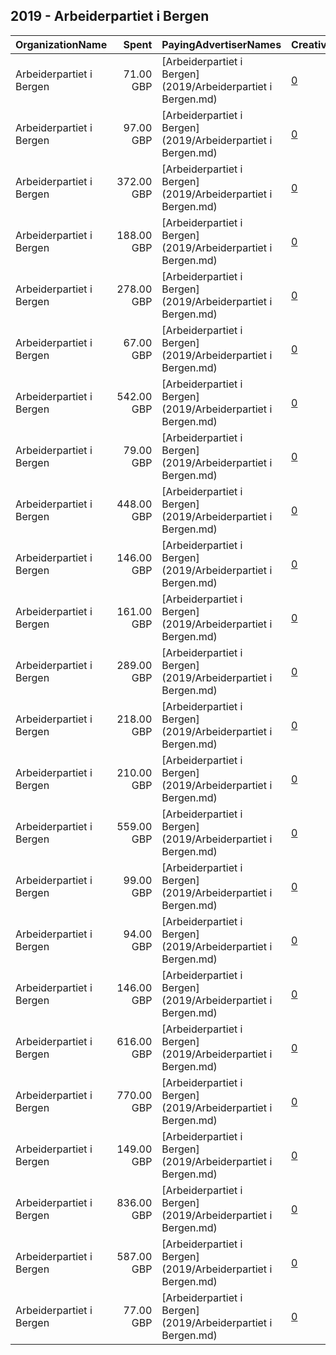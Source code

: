 ## 2019 - Arbeiderpartiet i Bergen 
|OrganizationName|Spent|PayingAdvertiserNames|CreativeUrls|Impressions|Genders|AgeBrackets|CountryCodes|BillingAddresses|CandidateBallotInformation|
|:---|---:|:---|:---|---:|:---|:---|:---|:---|:---|
|Arbeiderpartiet i Bergen|71.00 GBP|[Arbeiderpartiet i Bergen](2019/Arbeiderpartiet i Bergen.md)|[0](https://www.snap.com/political-ads/asset/90bc2ee123d1f3430fb201272b1677d32d57705afea4e6047437958502b1373e?mediaType=mp4)|52,178||17+|norway|NO||
|Arbeiderpartiet i Bergen|97.00 GBP|[Arbeiderpartiet i Bergen](2019/Arbeiderpartiet i Bergen.md)|[0](https://www.snap.com/political-ads/asset/3cad3f5812ae28a7dbd46f6ae87b1a613f04a9c3bf3305b4c5a4ac9d3611e7bb?mediaType=mp4)|54,162||17+|norway|NO||
|Arbeiderpartiet i Bergen|372.00 GBP|[Arbeiderpartiet i Bergen](2019/Arbeiderpartiet i Bergen.md)|[0](https://www.snap.com/political-ads/asset/191b61a1ebe007e3f9060e34fd33a4bb97c4ff7afef7e08927045962f47c0d6b?mediaType=mp4)|267,344||17+|norway|NO||
|Arbeiderpartiet i Bergen|188.00 GBP|[Arbeiderpartiet i Bergen](2019/Arbeiderpartiet i Bergen.md)|[0](https://www.snap.com/political-ads/asset/c2b2ae03a2e669fa41f207832f3785d03ccfd18f5c8431aba05e5a6e75f59440?mediaType=mp4)|99,025||17+|norway|NO||
|Arbeiderpartiet i Bergen|278.00 GBP|[Arbeiderpartiet i Bergen](2019/Arbeiderpartiet i Bergen.md)|[0](https://www.snap.com/political-ads/asset/b42a0a30087d7a976e49b841474cfd9114ea7c46de816304f53392aff4ef5417?mediaType=mp4)|179,867||17+|norway|NO||
|Arbeiderpartiet i Bergen|67.00 GBP|[Arbeiderpartiet i Bergen](2019/Arbeiderpartiet i Bergen.md)|[0](https://www.snap.com/political-ads/asset/87cc70b80be5587d2fd300d5ba22d67b3831e8103a9e6dca8f877f72583d7973?mediaType=mp4)|48,622||17+|norway|NO||
|Arbeiderpartiet i Bergen|542.00 GBP|[Arbeiderpartiet i Bergen](2019/Arbeiderpartiet i Bergen.md)|[0](https://www.snap.com/political-ads/asset/8d35fce7c7c923077ef54b76b8d83bfe944c3f51b7afdffeea13ae0ed8945f01?mediaType=mp4)|353,899||17+|norway|NO||
|Arbeiderpartiet i Bergen|79.00 GBP|[Arbeiderpartiet i Bergen](2019/Arbeiderpartiet i Bergen.md)|[0](https://www.snap.com/political-ads/asset/4517028e9c6aaed2e07ff4ebe484e0a8304081b49e78367f94365e3b3cd86bb8?mediaType=mp4)|57,565||17+|norway|NO||
|Arbeiderpartiet i Bergen|448.00 GBP|[Arbeiderpartiet i Bergen](2019/Arbeiderpartiet i Bergen.md)|[0](https://www.snap.com/political-ads/asset/8571c5f70061480fee0756e0865b89eed4999085c4ec7a19865e6d2b3d47b8ee?mediaType=mp4)|322,336||17+|norway|NO||
|Arbeiderpartiet i Bergen|146.00 GBP|[Arbeiderpartiet i Bergen](2019/Arbeiderpartiet i Bergen.md)|[0](https://www.snap.com/political-ads/asset/b5a60356285dca9c8227e417cfbbe7318e72a334defeb6e0e95d7aea8b08666f?mediaType=mp4)|80,818||17+|norway|NO||
|Arbeiderpartiet i Bergen|161.00 GBP|[Arbeiderpartiet i Bergen](2019/Arbeiderpartiet i Bergen.md)|[0](https://www.snap.com/political-ads/asset/9477fefa1b113cabe606f8d5088edbd6a6c14d2a2d724c7d02a9609b3a1e594c?mediaType=mp4)|58,928||17+|norway|NO||
|Arbeiderpartiet i Bergen|289.00 GBP|[Arbeiderpartiet i Bergen](2019/Arbeiderpartiet i Bergen.md)|[0](https://www.snap.com/political-ads/asset/707c7543c45b5a4b40dd9828bc0603b04cb4390a461af6476053a32e68e8a9aa?mediaType=mp4)|127,378||17+|norway|NO||
|Arbeiderpartiet i Bergen|218.00 GBP|[Arbeiderpartiet i Bergen](2019/Arbeiderpartiet i Bergen.md)|[0](https://www.snap.com/political-ads/asset/0855e2b414acc4137d8f7b0be3d3b7331a29ff9105e0ce6295bfdced8021ccc2?mediaType=mp4)|141,227||17+|norway|NO||
|Arbeiderpartiet i Bergen|210.00 GBP|[Arbeiderpartiet i Bergen](2019/Arbeiderpartiet i Bergen.md)|[0](https://www.snap.com/political-ads/asset/e1ddf95d93b92932f0fc9d6ced1b938d1b0c8b36a850dd60307c74b770285553?mediaType=mp4)|135,324||17+|norway|NO||
|Arbeiderpartiet i Bergen|559.00 GBP|[Arbeiderpartiet i Bergen](2019/Arbeiderpartiet i Bergen.md)|[0](https://www.snap.com/political-ads/asset/fdd47666e5620e1dc73ca7e4f6a4455d9a9dbb47ccb1b084f5ad7d1786c20341?mediaType=mp4)|362,268||17+|norway|NO||
|Arbeiderpartiet i Bergen|99.00 GBP|[Arbeiderpartiet i Bergen](2019/Arbeiderpartiet i Bergen.md)|[0](https://www.snap.com/political-ads/asset/01d4fea93a36bbb3e43934f081c730d2c2a99a3b09ce9f3c5aa32e6aa5950b4d?mediaType=mp4)|55,868||17+|norway|NO||
|Arbeiderpartiet i Bergen|94.00 GBP|[Arbeiderpartiet i Bergen](2019/Arbeiderpartiet i Bergen.md)|[0](https://www.snap.com/political-ads/asset/90ff7435106760ffcd18cdced2714026f2028d0258a06ffc260599d807063bf0?mediaType=mp4)|68,233||17+|norway|NO||
|Arbeiderpartiet i Bergen|146.00 GBP|[Arbeiderpartiet i Bergen](2019/Arbeiderpartiet i Bergen.md)|[0](https://www.snap.com/political-ads/asset/902e2854dc44d518da9e97fc25edf26a432d34b79bdf5a7597152d6488d5504e?mediaType=mp4)|67,464||17+|norway|NO||
|Arbeiderpartiet i Bergen|616.00 GBP|[Arbeiderpartiet i Bergen](2019/Arbeiderpartiet i Bergen.md)|[0](https://www.snap.com/political-ads/asset/93c437eab29ffd0851166db9f495b58ca95a2114582e5fe6760716cdbaad6c7c?mediaType=mp4)|323,744||17+|norway|NO||
|Arbeiderpartiet i Bergen|770.00 GBP|[Arbeiderpartiet i Bergen](2019/Arbeiderpartiet i Bergen.md)|[0](https://www.snap.com/political-ads/asset/4cdb56ea6cf266504e6b8b80a6955142c85da7896bf57192b48e50f85f2e7a91?mediaType=mp4)|501,344||17+|norway|NO||
|Arbeiderpartiet i Bergen|149.00 GBP|[Arbeiderpartiet i Bergen](2019/Arbeiderpartiet i Bergen.md)|[0](https://www.snap.com/political-ads/asset/9e922f45b8306f3b7524585fd6a8b5992a30a8c66c5cfa673905a2412e37f875?mediaType=mp4)|54,524||17+|norway|NO||
|Arbeiderpartiet i Bergen|836.00 GBP|[Arbeiderpartiet i Bergen](2019/Arbeiderpartiet i Bergen.md)|[0](https://www.snap.com/political-ads/asset/d609f0eba59e433d4160d6e189397106b2e24bdf5c89eb9f86b5b574015267ac?mediaType=mp4)|438,873||17+|norway|NO||
|Arbeiderpartiet i Bergen|587.00 GBP|[Arbeiderpartiet i Bergen](2019/Arbeiderpartiet i Bergen.md)|[0](https://www.snap.com/political-ads/asset/fd548657997c3fbf94635e62298769cfd2de393fe30f8554014f53e60bb84563?mediaType=mp4)|423,727||17+|norway|NO||
|Arbeiderpartiet i Bergen|77.00 GBP|[Arbeiderpartiet i Bergen](2019/Arbeiderpartiet i Bergen.md)|[0](https://www.snap.com/political-ads/asset/cc895e60d60cc1584da7605b72a59112c9f78f748067f2316e0f4070522c8c25?mediaType=mp4)|55,924||17+|norway|NO||
